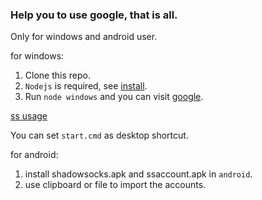 ### Help you to use google, that is all.

Only for windows and android user.

for windows:

1. Clone this repo.
2. `Nodejs` is required, see [install](https://nodejs.org/en/).
2. Run `node windows` and you can visit [google](https://google.com).

[ss usage](https://github.com/shadowsocks/shadowsocks-windows/wiki/Shadowsocks-Windows-%E4%BD%BF%E7%94%A8%E8%AF%B4%E6%98%8E)

You can set `start.cmd` as desktop shortcut.

for android:

1. install shadowsocks.apk and ssaccount.apk in `android`.
2. use clipboard or file to import the accounts.
